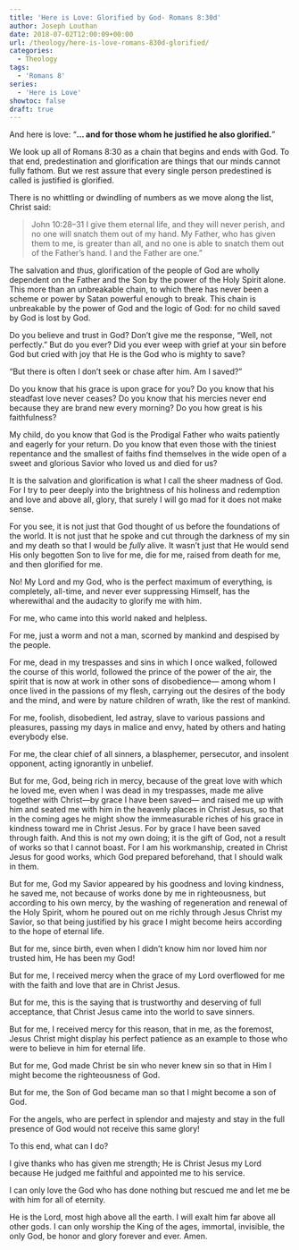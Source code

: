 ```yaml
---
title: 'Here is Love: Glorified by God- Romans 8:30d'
author: Joseph Louthan
date: 2018-07-02T12:00:09+00:00
url: /theology/here-is-love-romans-830d-glorified/
categories:
  - Theology
tags:
  - 'Romans 8'
series:
  - 'Here is Love'
showtoc: false
draft: true
---
```

And here is love: “**… and for those whom he justified he also glorified.**”

We look up all of Romans 8:30 as a chain that begins and ends with God. To that end, predestination and glorification are things that our minds cannot fully fathom. But we rest assure that every single person predestined is called is justified is glorified.

There is no whittling or dwindling of numbers as we move along the list, Christ said:

>John 10:28–31 I give them eternal life, and they will never perish, and no one will snatch them out of my hand. My Father, who has given them to me, is greater than all, and no one is able to snatch them out of the Father’s hand. I and the Father are one.”

The salvation and *thus*, glorification of the people of God are wholly dependent on the Father and the Son by the power of the Holy Spirit alone. This more than an unbreakable chain, to which there has never been a scheme or power by Satan powerful enough to break. This chain is unbreakable by the power of God and the logic of God: for no child saved by God is lost by God.

Do you believe and trust in God? Don’t give me the response, “Well, not perfectly.” But do you ever? Did you ever weep with grief at your sin before God but cried with joy that He is the God who is mighty to save?

“But there is often I don’t seek or chase after him. Am I saved?”

Do you know that his grace is upon grace for you? Do you know that his steadfast love never ceases? Do you know that his mercies never end because they are brand new every morning? Do you how great is his faithfulness?

My child, do you know that God is the Prodigal Father who waits patiently and eagerly for your return. Do you know that even those with the tiniest repentance and the smallest of faiths find themselves in the wide open of a sweet and glorious Savior who loved us and died for us?

It is the salvation and glorification is what I call the sheer madness of God. For I try to peer deeply into the brightness of his holiness and redemption and love and above all, glory, that surely I will go mad for it does not make sense.

For you see, it is not just that God thought of us before the foundations of the world. It is not just that he spoke and cut through the darkness of my sin and my death so that I would be *fully* alive. It wasn’t just that He would send His only begotten Son to live for me, die for me, raised from death for me, and then glorified for me.

No! My Lord and my God, who is the perfect maximum of everything, is completely, all-time, and never ever suppressing Himself, has the wherewithal and the audacity to glorify me with him.

For me, who came into this world naked and helpless.

For me, just a worm and not a man, scorned by mankind and despised by the people.

For me, dead in my trespasses and sins in which I once walked, followed the course of this world, followed the prince of the power of the air, the spirit that is now at work in other sons of disobedience— among whom I once lived in the passions of my flesh, carrying out the desires of the body and the mind, and were by nature children of wrath, like the rest of mankind.

For me, foolish, disobedient, led astray, slave to various passions and pleasures, passing my days in malice and envy, hated by others and hating everybody else.

For me, the clear chief of all sinners, a blasphemer, persecutor, and insolent opponent, acting ignorantly in unbelief.

But for me, God, being rich in mercy, because of the great love with which he loved me, even when I was dead in my trespasses, made me alive together with Christ—by grace I have been saved— and raised me up with him and seated me with him in the heavenly places in Christ Jesus, so that in the coming ages he might show the immeasurable riches of his grace in kindness toward me in Christ Jesus. For by grace I have been saved through faith. And this is not my own doing; it is the gift of God, not a result of works so that I cannot boast. For I am his workmanship, created in Christ Jesus for good works, which God prepared beforehand, that I should walk in them.

But for me, God my Savior appeared by his goodness and loving kindness, he saved me, not because of works done by me in righteousness, but according to his own mercy, by the washing of regeneration and renewal of the Holy Spirit, whom he poured out on me richly through Jesus Christ my Savior, so that being justified by his grace I might become heirs according to the hope of eternal life.

But for me, since birth, even when I didn’t know him nor loved him nor trusted him, He has been my God!

But for me, I received mercy when the grace of my Lord overflowed for me with the faith and love that are in Christ Jesus.

But for me, this is the saying that is trustworthy and deserving of full acceptance, that Christ Jesus came into the world to save sinners.

But for me, I received mercy for this reason, that in me, as the foremost, Jesus Christ might display his perfect patience as an example to those who were to believe in him for eternal life.

But for me, God made Christ be sin who never knew sin so that in Him I might become the righteousness of God.

But for me, the Son of God became man so that I might become a son of God.

For the angels, who are perfect in splendor and majesty and stay in the full presence of God would not receive this same glory!

To this end, what can I do?

I give thanks who has given me strength; He is Christ Jesus my Lord because He judged me faithful and appointed me to his service.

I can only love the God who has done nothing but rescued me and let me be with him for all of eternity.

He is the Lord, most high above all the earth. I will exalt him far above all other gods. I can only worship the King of the ages, immortal, invisible, the only God, be honor and glory forever and ever. Amen.
